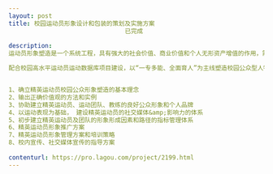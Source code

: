 ```yaml
---                
layout: post       
title: 校园运动员形象设计和包装的策划及实施方案
                                已完成
           
description: 
运动员形象塑造是一个系统工程，具有强大的社会价值、商业价值和个人无形资产增值的作用，需要获得赞助商、校方、教练、父母、队友、球员经理、校宣传部门，教育主管部门等多方的支持和帮助。

配合校园高水平运动员运动数据库项目建设，以“一专多能、全面育人”为主线塑造校园公众型人物形像，以运动员运动表现、媒体形象、影响力三个核心要素，充分突出和展现运动员、团队和教练的个性、能力，竞技水平，品质、修养、人文、公益、视觉效果、社会活动等进行形象包装和设计的实操方案，为各校区、球员经理和学校宣传部门提供模版、指导和实施策略。


1、确立精英运动员校园公众形象塑造的基本理念
2、输出正确价值观的方法和实例
3、协助建立精英运动员、运动团队、教练的良好公众形象和个人品牌
4、以运动表现为基础， 建设精英运动员的社交媒体&amp;影响力的体系
5、初步建立精英运动员及团队的形象形成因素和路径的指标管理体系
6、精英运动员形象推广方案
7、精英运动员形象管理方案和培训策略
8、校内宣传、社交媒体宣传的指导方案
     
contenturl: https://pro.lagou.com/project/2199.html      
---                 
```


